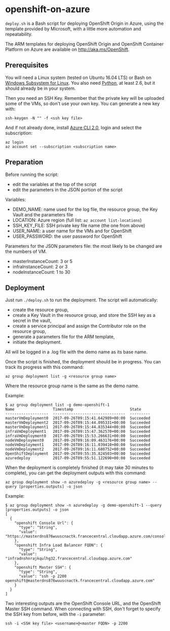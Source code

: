 # openshift-on-azure

`deploy.sh` is a Bash script for deploying OpenShift Origin in Azure, using the template provided by Microsoft, with a little more automation and repeatability.

The ARM templates for deploying OpenShift Origin and OpenShift Container Platform on Azure are available on http://aka.ms/OpenShift.

## Prerequisites

You will need a Linux system (tested on Ubuntu 16.04 LTS) or Bash on [Windows Subsystem for Linux](https://msdn.microsoft.com/en-us/commandline/wsl/about "Windows Subsystem for Linux Documentation"). You also need [Python](https://www.python.org/), at least 2.6, but it should already be in your system.

Then you need an SSH Key. Remember that the private key will be uploaded some of the VMs, so don't use your own key. You can generate a new key with:
```
ssh-keygen -N "" -f <ssh key file>
```

And if not already done, install [Azure CLI 2.0](https://docs.microsoft.com/en-us/cli/azure/install-azure-cli?view=azure-cli-latest "Install Azure CLI 2.0"), login and select the subscription:
```
az login
az account set --subscription <subscription name>
```

## Preparation

Before running the script:
- edit the variables at the top of the script
- edit the parameters in the JSON portion of the script

Variables:
- DEMO_NAME: name used for the log file, the resource group, the Key Vault and the parameters file
- LOCATION: Azure region (full list: `az account list-locations`)
- SSH_KEY_FILE: SSH private key file name (the one from above)
- USER_NAME: a user name for the VMs and for OpenShift
- USER_PASSWORD: the user password for OpenShift

Parameters for the JSON parameters file: the most likely to be changed are the numbers of VM.
- masterInstanceCount: 3 or 5
- infraInstanceCount: 2 or 3
- nodeInstanceCount: 1 to 30

## Deployment

Just run `./deploy.sh` to run the deployment. The script will automatically:
- create the resource group,
- create a Key Vault in the resource group, and store the SSH key as a secret in the vault,
- create a service principal and assign the Contributor role on the resource group,
- generate a parameters file for the ARM template,
- initiate the deployment.

All will be logged in a .log file with the demo name as its base name.

Once the script is finished, the deployment should be in progress. You can track its progress with this command:
```
az group deployment list -g <resource group name>
```
Where the resource group name is the same as the demo name.

Example:
```
$ az group deployment list -g demo-openshift-1
Name                 Timestamp                         State
-------------------  --------------------------------  ---------
masterVmDeployment0  2017-09-26T09:15:41.642989+00:00  Succeeded
masterVmDeployment2  2017-09-26T09:15:44.095331+00:00  Succeeded
masterVmDeployment1  2017-09-26T09:15:44.835344+00:00  Succeeded
infraVmDeployment1   2017-09-26T09:15:47.362570+00:00  Succeeded
infraVmDeployment0   2017-09-26T09:15:53.266631+00:00  Succeeded
nodeVmDeployment0    2017-09-26T09:16:09.463176+00:00  Succeeded
nodeVmDeployment1    2017-09-26T09:16:11.039410+00:00  Succeeded
nodeVmDeployment2    2017-09-26T09:16:11.680752+00:00  Succeeded
OpenShiftDeployment  2017-09-26T09:55:35.824503+00:00  Succeeded
azuredeploy          2017-09-26T09:55:51.122690+00:00  Succeeded
```

When the deployment is completely finished (it may take 30 minutes to complete), you can get the deployment outputs with this command:
```
az group deployment show -n azuredeploy -g <resource group name> --query [properties.outputs] -o json
```
Example:
```
$ az group deployment show -n azuredeploy -g demo-openshift-1 --query [properties.outputs] -o json
[
  {
    "openshift Console Url": {
      "type": "String",
      "value": "https://masterdns876wuuscnactk.francecentral.cloudapp.azure.com/console"
    },
    "openshift Infra Load Balancer FQDN": {
      "type": "String",
      "value": "infradnshnrajkqulhg32.francecentral.cloudapp.azure.com"
    },
    "openshift Master SSH": {
      "type": "String",
      "value": "ssh -p 2200 openshift@masterdns876wuuscnactk.francecentral.cloudapp.azure.com"
    }
  }
]
```

Two interesting outputs are the OpenShift Console URL, and the OpenShift Master SSH command. When connecting with SSH, don't forget to specify the SSH key from before, with the `-i` parameter:
```
ssh -i <SSH key file> <username>@<master FQDN> -p 2200
```
